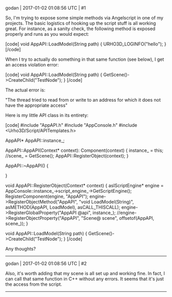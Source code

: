 godan | 2017-01-02 01:08:56 UTC | #1

So, I'm trying to expose some simple methods via Angelscript in one of my projects. The basic logistics of hooking up the script stuff is all working great. For instance, as a sanity check, the following method is exposed properly and runs as you would expect:

[code]
void AppAPI::LoadModel(String path)
{
     URHO3D_LOGINFO("hello");
}
[/code]

When I try to actually do something in that same function (see below), I get an access violation error:

[code]
void AppAPI::LoadModel(String path)
{
	GetScene()->CreateChild("TestNode");
}
[/code]

The actual error is:

"The thread tried to read from or write to an address for which it does not have the appropriate access"

Here is my little API class in its entirety:

[code]
#include "AppAPI.h"
#include "AppConsole.h"
#include <Urho3D/Script/APITemplates.h>

AppAPI* AppAPI::instance_;

AppAPI::AppAPI(Context* context): Component(context)
{
	instance_ = this; 
	//scene_ = GetScene();
	AppAPI::RegisterObject(context);
}

AppAPI::~AppAPI()
{

}

void AppAPI::RegisterObject(Context* context)
{
	asIScriptEngine* engine = AppConsole::instance_->script_engine_->GetScriptEngine();
	RegisterComponent<AppAPI>(engine, "AppAPI");
	engine->RegisterObjectMethod("AppAPI", "void LoadModel(String)", asMETHOD(AppAPI, LoadModel), asCALL_THISCALL);
	engine->RegisterGlobalProperty("AppAPI @api", instance_);
	//engine->RegisterObjectProperty("AppAPI", "Scene@ scene", offsetof(AppAPI, scene_));
}

void AppAPI::LoadModel(String path)
{
	GetScene()->CreateChild("TestNode");
}
[/code]

Any thoughts?

-------------------------

godan | 2017-01-02 01:08:56 UTC | #2

Also, it's worth adding that my scene is all set up and working fine. In fact, I can call that same function in C++ without any errors. It seems that it's just the access from the script.

-------------------------

